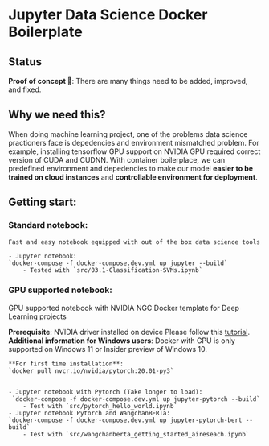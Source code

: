 # Jupyter Data Science Docker Boilerplate

## Status

**Proof of concept 🚧**: There are many things need to be added, improved, and fixed. 

## Why we need this?
When doing machine learning project, one of the problems data science practioners face is depedencies and environment mismatched problem. For example, installing tensorflow GPU support on NVIDIA GPU required correct version of CUDA and CUDNN. With container boilerplace, we can predefined environment and depedencies to make our model **easier to be trained on cloud instances** and **controllable environment for deployment**.

## Getting start:
### Standard notebook:
    
    Fast and easy notebook equipped with out of the box data science tools

    - Jupyter notebook:   
    `docker-compose -f docker-compose.dev.yml up jupyter --build`  
        - Tested with `src/03.1-Classification-SVMs.ipynb`

### GPU supported notebook:

   GPU supported notebook with NVIDIA NGC Docker template for Deep Learning projects   

   **Prerequisite**: NVIDIA driver installed on device Please follow this [tutorial](https://docs.nvidia.com/cuda/wsl-user-guide/index.html).   
   **Additional information for Windows users**: Docker with GPU is only supported on Windows 11 or Insider preview of Windows 10. 

    **For first time installation**:   
    `docker pull nvcr.io/nvidia/pytorch:20.01-py3`
   

    - Jupyter notebook with Pytorch (Take longer to load):   
     `docker-compose -f docker-compose.dev.yml up jupyter-pytorch --build`
        - Test with `src/pytorch_hello_world.ipynb`
    - Jupyter notebook Pytorch and WangchanBERTa:    
    `docker-compose -f docker-compose.dev.yml up jupyter-pytorch-bert --build`
        - Test with `src/wangchanberta_getting_started_aireseach.ipynb`
